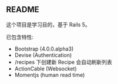 ## README

这个项目是学习目的，基于 Rails 5。

已包含特性:

* Bootstrap (4.0.0.alpha3)
* Devise (Authentication)
 * /recipes 下创建新 Recipe 会自动刷新列表
* ActionCable (Websocket)
* Momentjs (human read time)